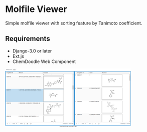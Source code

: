 # Molfile Viewer

Simple molfile viewer with sorting feature by Tanimoto coefficient.

## Requirements

- Django-3.0 or later
- Ext.js
- ChemDoodle Web Component

<img src="screenshot.png" width="400" alt="screenshot" />
